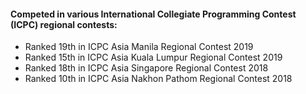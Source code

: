 #### Competed in various International Collegiate Programming Contest (ICPC) regional contests:

- Ranked 19th in ICPC Asia Manila Regional Contest 2019
- Ranked 15th in ICPC Asia Kuala Lumpur Regional Contest 2019
- Ranked 18th in ICPC Asia Singapore Regional Contest 2018
- Ranked 10th in ICPC Asia Nakhon Pathom Regional Contest 2018

